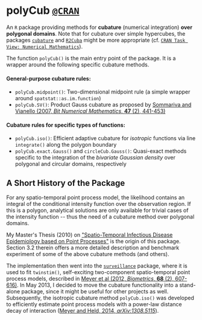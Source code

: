 polyCub [`@CRAN`](http://CRAN.R-project.org/package=polyCub)
============================================================

An `R` package providing methods for **cubature** (numerical integration) **over
polygonal domains**. Note that for cubature over simple hypercubes, the packages
[`cubature`](http://CRAN.R-project.org/package=cubature)
and [`R2Cuba`](http://CRAN.R-project.org/package=R2Cuba)
might be more appropriate (cf.
[`CRAN Task View: Numerical Mathematics`](http://CRAN.R-project.org/view=NumericalMathematics)).

The function `polyCub()` is the main entry point of the package. It is a
wrapper around the following specific cubature methods.

#### General-purpose cubature rules:
* `polyCub.midpoint()`: Two-dimensional midpoint rule (a simple wrapper around
  `spatstat::as.im.function`) 
* `polyCub.SV()`: Product Gauss cubature as proposed by
  [Sommariva and Vianello (2007, *Bit Numerical Mathematics*,
  **47** (2), 441-453)](http://dx.doi.org/10.1007/s10543-007-0131-2)

#### Cubature rules for specific types of functions:
* `polyCub.iso()`: Efficient adaptive cubature for *isotropic* functions via
  line `integrate()` along the polygon boundary
* `polyCub.exact.Gauss()` and `circleCub.Gauss()`:
  Quasi-exact methods specific to the integration of the
  *bivariate Gaussian density* over polygonal and circular domains, respectively


A Short History of the Package
------------------------------
For any spatio-temporal point process model, the likelihood contains an integral of the conditional intensity function over the observation region. If this is a polygon, analytical solutions are only available for trivial cases of the intensity function -- thus the need of a cubature method over polygonal domains.

My Master's Thesis (2010) on ["Spatio-Temporal Infectious Disease Epidemiology based on Point Processes"](http://epub.ub.uni-muenchen.de/11703/) is the origin of this package. Section 3.2 therein offers a more detailed description and benchmark experiment of some of the above cubature methods (and others).

The implementation then went into the [`surveillance`](http://CRAN.R-project.org/package=surveillance) package, where it is used to fit `twinstim()`, self-exciting two-component spatio-temporal point process models, described in [Meyer et al (2012, *Biometrics*, **68** (2), 607-616)](http://dx.doi.org/10.1111/j.1541-0420.2011.01684.x).
In May 2013, I decided to move the cubature functionality into a stand-alone package, since it might be useful for other projects as well. Subsequently, the isotropic cubature method `polyCub.iso()` was developed to efficiently estimate point process models with a power-law distance decay of interaction ([Meyer and Held, 2014, *arXiv:1308.5115*](http://arxiv.org/abs/1308.5115)).
